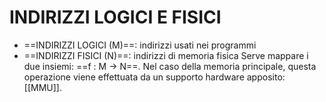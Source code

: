 # INDIRIZZI LOGICI E FISICI
- ==INDIRIZZI LOGICI (M)==: indirizzi usati nei programmi
- ==INDIRIZZI FISICI (N)==: indirizzi di memoria fisica
Serve mappare i due insiemi: ==f : M -> N==. Nel caso della memoria principale, questa operazione viene effettuata da un supporto hardware apposito: [[MMU]].
